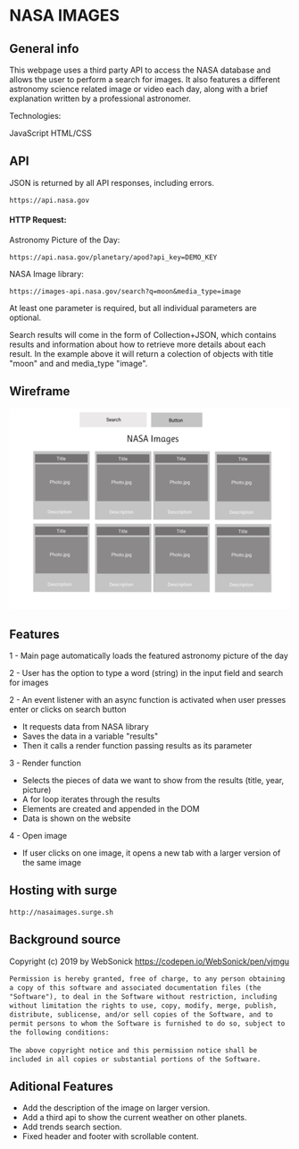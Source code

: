 # NASA IMAGES 

## General info
This webpage uses a third party API to access the NASA database and allows the user to perform a search for images. It also features a different astronomy science related image or video each day, along with a brief explanation written by a professional astronomer.

Technologies:

JavaScript
HTML/CSS
	
## API
JSON is returned by all API responses, including errors. 

```
https://api.nasa.gov
```

#### HTTP Request:

Astronomy Picture of the Day:
```
https://api.nasa.gov/planetary/apod?api_key=DEMO_KEY
```
NASA Image library: 
```
https://images-api.nasa.gov/search?q=moon&media_type=image
```

At least one parameter is required, but all individual parameters are optional. 

Search results will come in the form of Collection+JSON, which contains results and information about how to retrieve more  details about each result. In the example above it will return a colection of objects with title "moon" and and media_type "image". 

## Wireframe

![Mockup](/mockup-nasa-images.png)

## Features
1 - Main page automatically loads the featured astronomy picture of the day

2 - User has the option to type a word (string) in the input field and search for images 

2 - An event listener with an async function is activated when user presses enter or clicks on search button 
  * It requests data from NASA library 
  * Saves the data in a variable "results" 
  * Then it calls a render function passing results as its parameter 

3 - Render function 
  * Selects the pieces of data we want to show from the results (title, year, picture) 
  * A for loop iterates through the results 
  * Elements are created and appended in the DOM
  * Data is shown on the website 

4 - Open image 
  * If user clicks on one image, it opens a new tab with a larger version of the same image 

## Hosting with surge 
```
http://nasaimages.surge.sh
```
## Background source

Copyright (c) 2019 by WebSonick https://codepen.io/WebSonick/pen/vjmgu

```
Permission is hereby granted, free of charge, to any person obtaining a copy of this software and associated documentation files (the "Software"), to deal in the Software without restriction, including without limitation the rights to use, copy, modify, merge, publish, distribute, sublicense, and/or sell copies of the Software, and to permit persons to whom the Software is furnished to do so, subject to the following conditions:

The above copyright notice and this permission notice shall be included in all copies or substantial portions of the Software.
```

## Aditional Features
* Add the description of the image on larger version.
* Add a third api to show the current weather on other planets. 
* Add trends search section.
* Fixed header and footer with scrollable content.

